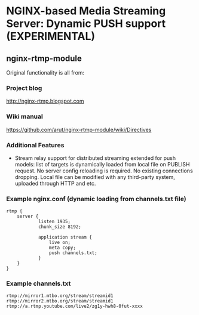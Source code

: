# NGINX-based Media Streaming Server: Dynamic PUSH support (EXPERIMENTAL)
## nginx-rtmp-module

Original functionality is all from:

### Project blog

  http://nginx-rtmp.blogspot.com

### Wiki manual

  https://github.com/arut/nginx-rtmp-module/wiki/Directives

### Additional Features

* Stream relay support for distributed
  streaming extended for push models: list of targets is dynamically loaded from local file on PUBLISH request. No server config reloading is required. No existing connections dropping. Local file can be modified with any third-party system, uploaded through HTTP and etc.

### Example nginx.conf (dynamic loading from channels.txt file)

    rtmp {
        server {
                listen 1935;
                chunk_size 8192;

                application stream {
                    live on;
                    meta copy;
                    push channels.txt;
                }
        }
    }

### Example channels.txt

    rtmp://mirror1.mtbo.org/stream/streamid1
    rtmp://mirror2.mtbo.org/stream/streamid1
    rtmp://a.rtmp.youtube.com/live2/zg1y-hwh8-0fut-xxxx
